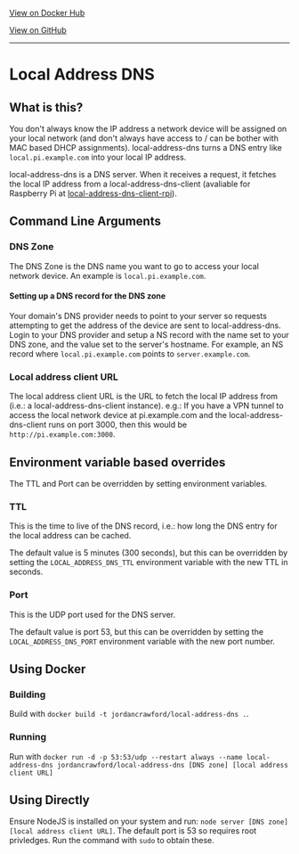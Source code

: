 [View on Docker Hub](https://hub.docker.com/r/jordancrawford/local-address-dns/)

[View on GitHub](https://github.com/jordancrawfordnz/local-address-dns/)

---

# Local Address DNS

## What is this?
You don't always know the IP address a network device will be assigned on your local network (and don't always have access to / can be bother with MAC based DHCP assignments). local-address-dns turns a DNS entry like ``local.pi.example.com`` into your local IP address.

local-address-dns is a DNS server. When it receives a request, it fetches the local IP address from a local-address-dns-client (avaliable for Raspberry Pi at [local-address-dns-client-rpi](https://github.com/jordancrawfordnz/local-address-dns-client-rpi/)).

## Command Line Arguments

### DNS Zone
The DNS Zone is the DNS name you want to go to access your local network device. An example is ``local.pi.example.com``.

#### Setting up a DNS record for the DNS zone
Your domain's DNS provider needs to point to your server so requests attempting to get the address of the device are sent to local-address-dns. Login to your DNS provider and setup a NS record with the name set to your DNS zone, and the value set to the server's hostname. For example, an NS record where ``local.pi.example.com`` points to ``server.example.com``.

### Local address client URL
The local address client URL is the URL to fetch the local IP address from (i.e.: a local-address-dns-client instance). e.g.: If you have a VPN tunnel to access the local network device at pi.example.com and the local-address-dns-client runs on port 3000, then this would be ``http://pi.example.com:3000``.

## Environment variable based overrides
The TTL and Port can be overridden by setting environment variables.

### TTL
This is the time to live of the DNS record, i.e.: how long the DNS entry for the local address can be cached.

The default value is 5 minutes (300 seconds), but this can be overridden by setting the ``LOCAL_ADDRESS_DNS_TTL`` environment variable with the new TTL in seconds.

### Port
This is the UDP port used for the DNS server.

The default value is port 53, but this can be overridden by setting the ``LOCAL_ADDRESS_DNS_PORT`` environment variable with the new port number.

## Using Docker
### Building
Build with ``docker build -t jordancrawford/local-address-dns .``.

### Running
Run with ``docker run -d -p 53:53/udp --restart always --name local-address-dns jordancrawford/local-address-dns [DNS zone] [local address client URL]``

## Using Directly
Ensure NodeJS is installed on your system and run: ``node server [DNS zone] [local address client URL]``.
The default port is 53 so requires root privledges. Run the command with ``sudo`` to obtain these.